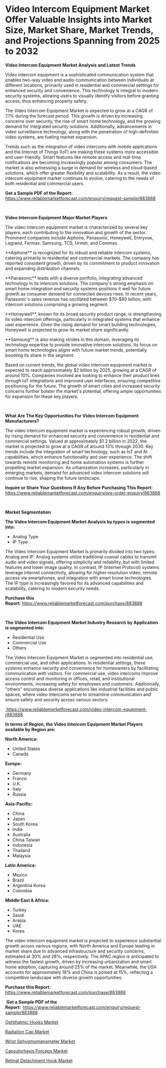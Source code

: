 <p><h1>Video Intercom Equipment Market Offer Valuable Insights into Market Size, Market Share, Market Trends, and Projections Spanning from 2025 to 2032</h1></p><p><strong>Video Intercom Equipment Market Analysis and Latest Trends</strong></p>
<p><p>Video intercom equipment is a sophisticated communication system that enables two-way video and audio communication between individuals at different locations, primarily used in residential and commercial settings for enhanced security and convenience. This technology is integral to modern security systems, allowing users to visually identify visitors before granting access, thus enhancing property safety.</p><p>The Video Intercom Equipment Market is expected to grow at a CAGR of 7.1% during the forecast period. This growth is driven by increasing concerns over security, the rise of smart home technology, and the growing demand for integrated security solutions. Additionally, advancements in video surveillance technology, along with the penetration of high-definition video systems, are fueling market expansion.</p><p>Trends such as the integration of video intercoms with mobile applications and the Internet of Things (IoT) are making these systems more accessible and user-friendly. Smart features like remote access and real-time notifications are becoming increasingly popular among consumers. The market is also witnessing a surge in demand for wireless and cloud-based solutions, which offer greater flexibility and scalability. As a result, the video intercom equipment market continues to evolve, catering to the needs of both residential and commercial users.</p></p>
<p><strong>Get a Sample PDF of the Report:&nbsp;</strong> <a href="https://www.reliablemarketforecast.com/enquiry/request-sample/883888?utm_campaign=2749&utm_medium=2&utm_source=Github&utm_content=ia&utm_term=11042025&utm_id=video-intercom-equipment">https://www.reliablemarketforecast.com/enquiry/request-sample/883888</a></p>
<p>&nbsp;</p>
<p><strong>Video Intercom Equipment Major Market Players</strong></p>
<p><p>The video intercom equipment market is characterized by several key players, each contributing to the innovation and growth of the sector. Prominent companies include Aiphone, Panasonic, Honeywell, Entryvue, Legrand, Fermax, Samsung, TCS, Urmet, and Commax.</p><p>**Aiphone** is recognized for its robust and reliable intercom systems, catering primarily to residential and commercial markets. The company has reported consistent growth, driven by its commitment to product innovation and expanding distribution channels.</p><p>**Panasonic** leads with a diverse portfolio, integrating advanced technology in its intercom solutions. The company's strong emphasis on smart home integration and security systems positions it well for future growth as consumer demand for connected devices rises. In recent years, Panasonic's sales revenue has oscillated between $70-$80 billion, with intercom solutions comprising a growing segment.</p><p>**Honeywell**, known for its broad security product range, is strengthening its video intercom offerings, particularly in integrated systems that enhance user experience. Given the rising demand for smart building technologies, Honeywell is projected to grow its market share significantly.</p><p>**Samsung** is also making strides in this domain, leveraging its technology expertise to provide innovative intercom solutions. Its focus on smart home technologies aligns with future market trends, potentially boosting its share in the segment.</p><p>Based on current trends, the global video intercom equipment market is expected to reach approximately $2 billion by 2025, growing at a CAGR of around 10%. Companies involved are looking to enhance their product lines through IoT integrations and improved user interfaces, ensuring competitive positioning for the future. The growth of smart cities and increased security concerns further bolster the market's potential, offering ample opportunities for expansion for these key players.</p></p>
<p>&nbsp;</p>
<p><strong>What Are The Key Opportunities For Video Intercom Equipment Manufacturers?</strong></p>
<p><p>The video intercom equipment market is experiencing robust growth, driven by rising demand for enhanced security and convenience in residential and commercial settings. Valued at approximately $1.2 billion in 2022, the market is projected to grow at a CAGR of around 13% through 2030. Key trends include the integration of smart technology, such as IoT and AI capabilities, which enhance functionality and user experience. The shift towards remote monitoring and home automation systems is further propelling market expansion. As urbanization increases, particularly in emerging markets, demand for advanced video intercom solutions will continue to rise, shaping the future landscape.</p></p>
<p><strong>Inquire or Share Your Questions If Any Before Purchasing This Report:</strong> <a href="https://www.reliablemarketforecast.com/enquiry/pre-order-enquiry/883888?utm_campaign=2749&utm_medium=2&utm_source=Github&utm_content=ia&utm_term=11042025&utm_id=video-intercom-equipment">https://www.reliablemarketforecast.com/enquiry/pre-order-enquiry/883888</a></p>
<p>&nbsp;</p>
<p><strong>Market Segmentation</strong></p>
<p><strong>The Video Intercom Equipment Market Analysis by types is segmented into:</strong></p>
<p><ul><li>Analog Type</li><li>IP Type</li></ul></p>
<p><p>The Video Intercom Equipment Market is primarily divided into two types: Analog and IP. Analog systems utilize traditional coaxial cables to transmit audio and video signals, offering simplicity and reliability, but with limited features and lower image quality. In contrast, IP (Internet Protocol) systems leverage internet connectivity, allowing for higher resolution video, remote access via smartphones, and integration with smart home technologies. The IP type is increasingly favored for its advanced capabilities and scalability, catering to modern security needs.</p></p>
<p><strong>Purchase this Report:&nbsp;</strong><a href="https://www.reliablemarketforecast.com/purchase/883888?utm_campaign=2749&utm_medium=2&utm_source=Github&utm_content=ia&utm_term=11042025&utm_id=video-intercom-equipment">https://www.reliablemarketforecast.com/purchase/883888</a></p>
<p>&nbsp;</p>
<p><strong>The Video Intercom Equipment Market Industry Research by Application is segmented into:</strong></p>
<p><ul><li>Residential Use</li><li>Commercial Use</li><li>Others</li></ul></p>
<p><p>The Video Intercom Equipment Market is segmented into residential use, commercial use, and other applications. In residential settings, these systems enhance security and convenience for homeowners by facilitating communication with visitors. For commercial use, video intercoms improve access control and monitoring in offices, retail, and institutional environments, increasing safety for employees and customers. Additionally, "others" encompass diverse applications like industrial facilities and public spaces, where video intercoms serve to streamline communication and ensure safety and security across various sectors.</p></p>
<p><a href="https://www.reliablemarketforecast.com/video-intercom-equipment-r883888?utm_campaign=2749&utm_medium=2&utm_source=Github&utm_content=ia&utm_term=11042025&utm_id=video-intercom-equipment">&nbsp;https://www.reliablemarketforecast.com/video-intercom-equipment-r883888</a></p>
<p><strong>In terms of Region, the Video Intercom Equipment Market Players available by Region are:</strong></p>
<p>
    <p> <strong> North America: </strong>
        <ul>
            <li>United States</li>
            <li>Canada</li>
        </ul>
        </p> 
    <p> <strong> Europe: </strong>
        <ul>
            <li>Germany</li>
            <li>France</li>
            <li>U.K.</li>
            <li>Italy</li>
            <li>Russia</li>
        </ul>
        </p> 
    <p> <strong> Asia-Pacific: </strong>
        <ul>
            <li>China</li>
            <li>Japan</li>
            <li>South Korea</li>
            <li>India</li>
            <li>Australia</li>
            <li>China Taiwan</li>
            <li>Indonesia</li>
            <li>Thailand</li>
            <li>Malaysia</li>
        </ul>
        </p> 
    <p> <strong> Latin America: </strong>
        <ul>
            <li>Mexico</li>
            <li>Brazil</li>
            <li>Argentina Korea</li>
            <li>Colombia</li>
        </ul>
        </p> 
    <p> <strong> Middle East & Africa: </strong>
        <ul>
            <li>Turkey</li>
            <li>Saudi</li>
            <li>Arabia</li>
            <li>UAE</li>
            <li>Korea</li>
        </ul>
    </p>
    </p>
<p><p>The video intercom equipment market is projected to experience substantial growth across various regions, with North America and Europe leading in market share due to advanced infrastructure and security concerns, estimated at 30% and 28%, respectively. The APAC region is anticipated to witness the fastest growth, driven by increasing urbanization and smart home adoption, capturing around 25% of the market. Meanwhile, the USA accounts for approximately 18% and China is poised at 15%, reflecting a competitive landscape with diverse growth opportunities.</p></p>
<p><strong>Purchase this Report: </strong><a href="https://www.reliablemarketforecast.com/purchase/883888?utm_campaign=2749&utm_medium=2&utm_source=Github&utm_content=ia&utm_term=11042025&utm_id=video-intercom-equipment">https://www.reliablemarketforecast.com/purchase/883888</a></p>
<p>&nbsp;<strong>Get a Sample PDF of the Report:&nbsp;&nbsp;</strong><a href="https://www.reliablemarketforecast.com/enquiry/request-sample/883888?utm_campaign=2749&utm_medium=2&utm_source=Github&utm_content=ia&utm_term=11042025&utm_id=video-intercom-equipment">https://www.reliablemarketforecast.com/enquiry/request-sample/883888</a></p>
<p><strong></strong></p>
<p><p><a href="https://www.linkedin.com/pulse/essential-overview-ophthalmic-hooks-market-projected-58-cagr-hovoc?utm_campaign=2749&utm_medium=2&utm_source=Github&utm_content=ia&utm_term=11042025&utm_id=video-intercom-equipment">Ophthalmic Hooks Market</a></p><p><a href="https://www.linkedin.com/pulse/radiation-cap-market-global-regional-analysis-focus-10plc?utm_campaign=2749&utm_medium=2&utm_source=Github&utm_content=ia&utm_term=11042025&utm_id=video-intercom-equipment">Radiation Cap Market</a></p><p><a href="https://www.linkedin.com/pulse/wrist-sphygmomanometer-market-size-share-analysis-for2025-2032-oifhc?utm_campaign=2749&utm_medium=2&utm_source=Github&utm_content=ia&utm_term=11042025&utm_id=video-intercom-equipment">Wrist Sphygmomanometer Market</a></p><p><a href="https://www.linkedin.com/pulse/detailed-capsulorhexis-forceps-market-report-2025-2032-24lmc?utm_campaign=2749&utm_medium=2&utm_source=Github&utm_content=ia&utm_term=11042025&utm_id=video-intercom-equipment">Capsulorhexis Forceps Market</a></p><p><a href="https://www.linkedin.com/pulse/mapping-retinal-detachment-hook-market-trends-challenges-wzuac?utm_campaign=2749&utm_medium=2&utm_source=Github&utm_content=ia&utm_term=11042025&utm_id=video-intercom-equipment">Retinal Detachment Hook Market</a></p></p>